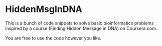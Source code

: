 # HiddenMsgInDNA
This is a bunch of code snippets to solve basic bioinformatics problems inspired by a course (Finding Hidden Message in DNA) on Coursera.com.

You are free to use the code however you like. 
